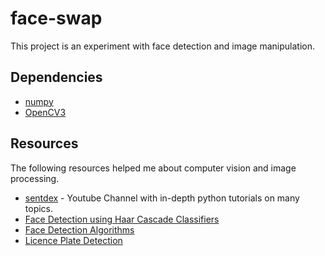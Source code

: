 # face-swap

This project is an experiment with face detection and image manipulation. 

## Dependencies
* <a href="http://www.numpy.org" target="_blank">numpy</a>
* <a href="http://opencv.org">OpenCV3</a>

## Resources
The following resources helped me about computer vision and image processing.

* <a href="https://www.youtube.com/playlist?list=PLQVvvaa0QuDdttJXlLtAJxJetJcqmqlQq">sentdex</a> - Youtube Channel with in-depth python tutorials on many topics.
* <a href="http://www.bogotobogo.com/python/OpenCV_Python/python_opencv3_Image_Object_Detection_Face_Detection_Haar_Cascade_Classifiers.php">Face Detection using Haar Cascade Classifiers</a>
* <a href="https://facedetection.com/algorithms/">Face Detection Algorithms</a>
* <a href="https://www.youtube.com/watch?v=oBAOdj8HABc">Licence Plate Detection</a>
